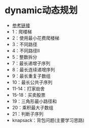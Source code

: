# dynamic动态规划
- [参考链接](https://github.com/youngyangyang04/leetcode-master)
- 1：爬楼梯
- 2：使用最小花费爬楼梯
- 3：不同路径
- 4：不同路径II
- 5：整数拆分
- 7：最长递增子序列
- 8：最长连续递增序列
- 9：最长重复子数组
- 10：最长公共子序列
- 11-14：打家劫舍
- 15-18：买卖股票
- 19：三角形最小路径和
- 20：乘积最大子数组
- 21：判断子序列
- knapsack：背包问题(主要学习思路)